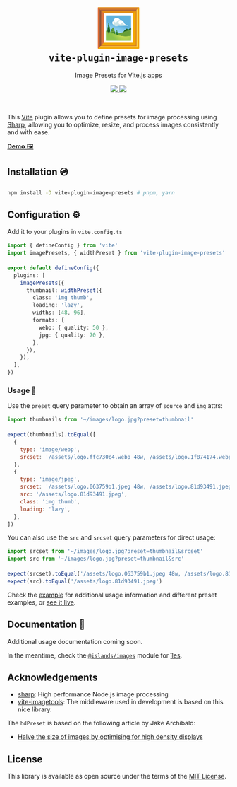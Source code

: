 <h2 align='center'>
  <a href="https://image-presets.netlify.app/">
    <img src="https://github.com/ElMassimo/vite-plugin-image-presets/blob/main/example/images/logo.svg" width="100px"/>
  </a>
  <br>
  <samp>vite-plugin-image-presets</samp>
</h2>

<p align='center'>Image Presets for Vite.js apps</p>

<p align='center'>
  <a href='https://www.npmjs.com/package/vite-plugin-image-presets'>
    <img src='https://img.shields.io/npm/v/vite-plugin-image-presets?color=222&style=flat-square'>
  </a>
  <a href='https://github.com/ElMassimo/vite-plugin-image-presets/blob/main/LICENSE.txt'>
    <img src='https://img.shields.io/badge/license-MIT-blue.svg'>
  </a>
</p>

<br>

[Vite]: https://vitejs.dev/
[Sharp]: https://sharp.pixelplumbing.com/
[îles]: https://iles-docs.netlify.app/
[example]: https://github.com/ElMassimo/vite-plugin-image-presets/blob/main/example/App.vue#L10
[live]: https://image-presets.netlify.app/

This [Vite] plugin allows you to define presets for image processing using [Sharp],
allowing you to optimize, resize, and process images consistently and with ease.

[__Demo__ 🖼][live]

## Installation 💿

```bash
npm install -D vite-plugin-image-presets # pnpm, yarn
```

## Configuration ⚙️

Add it to your plugins in `vite.config.ts`

```ts
import { defineConfig } from 'vite'
import imagePresets, { widthPreset } from 'vite-plugin-image-presets'

export default defineConfig({
  plugins: [
    imagePresets({
      thumbnail: widthPreset({
        class: 'img thumb',
        loading: 'lazy',
        widths: [48, 96],
        formats: {
          webp: { quality: 50 },
          jpg: { quality: 70 },
        },
      }),
    }),
  ],
})
```

### Usage 🚀

Use the `preset` query parameter to obtain an array of `source` and `img` attrs:

```js
import thumbnails from '~/images/logo.jpg?preset=thumbnail'

expect(thumbnails).toEqual([
  {
    type: 'image/webp',
    srcset: '/assets/logo.ffc730c4.webp 48w, /assets/logo.1f874174.webp 96w',
  },
  {
    type: 'image/jpeg',
    srcset: '/assets/logo.063759b1.jpeg 48w, /assets/logo.81d93491.jpeg 96w',
    src: '/assets/logo.81d93491.jpeg',
    class: 'img thumb',
    loading: 'lazy',
  },
])
```

You can also use the `src` and `srcset` query parameters for direct usage:

```js
import srcset from '~/images/logo.jpg?preset=thumbnail&srcset'
import src from '~/images/logo.jpg?preset=thumbnail&src'

expect(srcset).toEqual('/assets/logo.063759b1.jpeg 48w, /assets/logo.81d93491.jpeg 96w')
expect(src).toEqual('/assets/logo.81d93491.jpeg')
```

Check the [example] for additional usage information and different preset examples, or [see it live][live].

## Documentation 📖

Additional usage documentation coming soon.

In the meantime, check the [`@islands/images`](https://github.com/ElMassimo/iles/tree/main/packages/images) module for [îles].

## Acknowledgements

- [sharp][sharp]: High performance Node.js image processing
- [vite-imagetools](https://github.com/JonasKruckenberg/imagetools/tree/main/packages/vite): The middleware used in development is based on this nice library.

The `hdPreset` is based on the following article by Jake Archibald:

- [Halve the size of images by optimising for high density displays](https://jakearchibald.com/2021/serving-sharp-images-to-high-density-screens/)

## License

This library is available as open source under the terms of the [MIT License](https://opensource.org/licenses/MIT).
